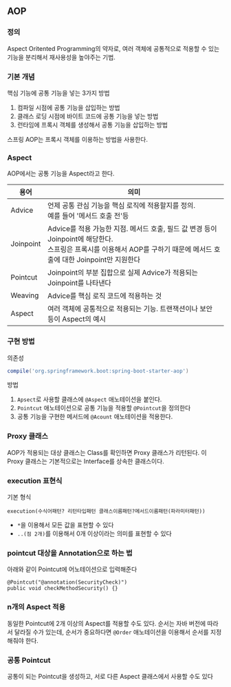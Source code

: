 ## AOP
### 정의
Aspect Oritented Programming의 약자로, 여러 객체에 공통적으로 적용할 수 있는 기능을 분리해서 재사용성을 높야주는 기법.

### 기본 개념
핵심 기능에 공통 기능을 넣는 3가지 방법
1. 컴파일 시점에 공통 기능을 삽입하는 방법
2. 클래스 로딩 시점에 바이트 코드에 공통 기능을 넣는 방법
3. 런타임에 프록시 객체를 생성해서 공통 기능을 삽입하는 방법

스프링 AOP는 프록시 객체를 이용하는 방법을 사용한다. 

### Aspect
AOP에서는 공통 기능을 Aspect라고 한다. 

|용어|의미|
|--|--|
|Advice|언제 공통 관심 기능을 핵심 로직에 적용할지를 정의.<br>예를 들어 '메서드 호출 전'등|
|Joinpoint|Advice를 적용 가능한 지점. 메서드 호출, 필드 값 변경 등이 Joinpoint에 해당한다.<br>스프링은 프록시를 이용해서 AOP를 구하기 때문에 메서드 호출에 대한 Joinpoint만 지원한다|
|Pointcut|Joinpoint의 부분 집합으로 실제 Advice가 적용되는 Joinpoint를 나타낸다|
|Weaving|Advice를 핵심 로직 코드에 적용하는 것|
|Aspect|여러 객체에 공통적으로 적용되는 기능. 트랜잭션이나 보안 등이 Aspect의 예시|

### 구현 방법
의존성
```gradle
compile('org.springframework.boot:spring-boot-starter-aop') 
```

방법
1. `Apsect`로 사용할 클래스에 `@Aspect` 애노테이션을 붙인다.
2. `Pointcut` 애노테이션으로 공통 기능을 적용할 `@Pointcut`을 정의한다
3. 공통 기능을 구현한 메서드에 `@Acount` 애노테이션을 적용한다. 


### Proxy 클래스
AOP가 적용되는 대상 클래스는 Class를 확인하면 Proxy 클래스가 리턴된다. 이 Proxy 클래스는 기본적으로는 Interface를 상속한 클래스이다.

### execution 표현식
기본 형식
~~~
execution(수식어패턴? 리턴타입패턴 클래스이름패턴?메서드이름패턴(파라미터패턴))
~~~
- `*`을 이용해서 모든 값을 표현할 수 있다
- `..(점 2개)`를 이용해서 0개 이상이라는 의미를 표현할 수 있다

### pointcut 대상을 Annotation으로 하는 법
아래와 같이 Pointcut에 어노테이션으로 입력해준다
~~~
@Pointcut("@annotation(SecurityCheck)")
public void checkMethodSecurity() {}
~~~

### n개의 Aspect 적용
동일한 Pointcut에 2개 이상의 Aspect를 적용할 수도 있다. 순서는 자바 버전에 따라서 달라질 수가 있는데, 순서가 중요하다면 `@Order` 애노테이션을 이용해서 순서를 지정해줘야 한다. 

### 공통 Pointcut
공통이 되는 Pointcut을 생성하고, 서로 다른 Aspect 클래스에서 사용할 수도 있다
